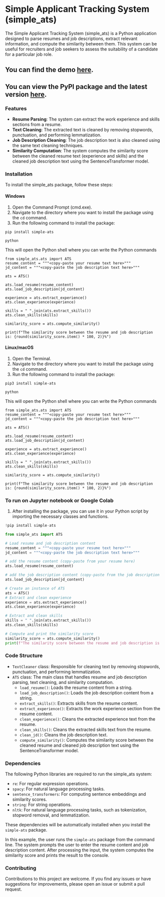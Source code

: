 # Simple Applicant Tracking System (simple_ats)

The Simple Applicant Tracking System (simple_ats) is a Python application designed to parse resumes and job descriptions, extract relevant information, and compute the similarity between them. This system can be useful for recruiters and job seekers to assess the suitability of a candidate for a particular job role.

## You can find the demo [here](https://colab.research.google.com/drive/10s83Nb2B0rSX4ZlZWjNVsbcONHiq4hZ6?usp=sharing).

## You can view the PyPI package and the latest version [here](https://pypi.org/project/simple-ats/).

### Features

- **Resume Parsing**: The system can extract the work experience and skills sections from a resume.
- **Text Cleaning**: The extracted text is cleaned by removing stopwords, punctuation, and performing lemmatization.
- **Job Description Cleaning**: The job description text is also cleaned using the same text cleaning techniques.
- **Similarity Computation**: The system computes the similarity score between the cleaned resume text (experience and skills) and the cleaned job description text using the SentenceTransformer model.

### Installation

To install the simple_ats package, follow these steps:

#### Windows

1. Open the Command Prompt (cmd.exe).
2. Navigate to the directory where you want to install the package using the `cd` command.
3. Run the following command to install the package:

```
pip install simple-ats
```
```
python
```

This will open the Python shell where you can write the Python commands

```
from simple_ats.ats import ATS
resume_content = """<copy-paste your resume text here>"""
jd_content = """<copy-paste the job description text here>"""

ats = ATS()

ats.load_resume(resume_content)
ats.load_job_description(jd_content)

experience = ats.extract_experience()
ats.clean_experience(experience)

skills = " ".join(ats.extract_skills())
ats.clean_skills(skills)

similarity_score = ats.compute_similarity()

print(f"The similarity score between the resume and job description is: {round(similarity_score.item() * 100, 2)}%")
```

#### Linux/macOS

1. Open the Terminal.
2. Navigate to the directory where you want to install the package using the `cd` command.
3. Run the following command to install the package:

```
pip3 install simple-ats
```
```
python
```

This will open the Python shell where you can write the Python commands

```
from simple_ats.ats import ATS
resume_content = """<copy-paste your resume text here>"""
jd_content = """<copy-paste the job description text here>"""

ats = ATS()

ats.load_resume(resume_content)
ats.load_job_description(jd_content)

experience = ats.extract_experience()
ats.clean_experience(experience)

skills = " ".join(ats.extract_skills())
ats.clean_skills(skills)

similarity_score = ats.compute_similarity()

print(f"The similarity score between the resume and job description is: {round(similarity_score.item() * 100, 2)}%")
```

### To run on Jupyter notebook or Google Colab

1. After installing the package, you can use it in your Python script by importing the necessary classes and functions.

```python
!pip install simple-ats
```
```python
from simple_ats import ATS
```

```python
# Load resume and job description content
resume_content = """<copy-paste your resume text here>"""
jd_content = """<copy-paste the job description text here>"""
```

```python
# add the resume content (copy-paste from your resume here)
ats.load_resume(resume_content)
```

```python
# add the job description content (copy-paste from the job description from the job board here)
ats.load_job_description(jd_content)
```

```python
# Create an instance of ATS
ats = ATS()
# Extract and clean experience
experience = ats.extract_experience()
ats.clean_experience(experience)

# Extract and clean skills
skills = " ".join(ats.extract_skills())
ats.clean_skills(skills)

# Compute and print the similarity score
similarity_score = ats.compute_similarity()
print(f"The similarity score between the resume and job description is: {round(similarity_score.item() * 100, 2)}%")
```

### Code Structure

- `TextCleaner` class: Responsible for cleaning text by removing stopwords, punctuation, and performing lemmatization.
- `ATS` class: The main class that handles resume and job description parsing, text cleaning, and similarity computation.
  - `load_resume()`: Loads the resume content from a string.
  - `load_job_description()`: Loads the job description content from a string.
  - `extract_skills()`: Extracts skills from the resume content.
  - `extract_experience()`: Extracts the work experience section from the resume content.
  - `clean_experience()`: Cleans the extracted experience text from the resume.
  - `clean_skills()`: Cleans the extracted skills text from the resume.
  - `clean_jd()`: Cleans the job description text.
  - `compute_similarity()`: Computes the similarity score between the cleaned resume and cleaned job description text using the SentenceTransformer model.

### Dependencies

The following Python libraries are required to run the simple_ats system:

- `re`: For regular expression operations.
- `spacy`: For natural language processing tasks.
- `sentence_transformers`: For computing sentence embeddings and similarity scores.
- `string`: For string operations.
- `nltk`: For natural language processing tasks, such as tokenization, stopword removal, and lemmatization.

These dependencies will be automatically installed when you install the `simple-ats` package.


In this example, the user runs the `simple-ats` package from the command line. The system prompts the user to enter the resume content and job description content. After processing the input, the system computes the similarity score and prints the result to the console.

### Contributing

Contributions to this project are welcome. If you find any issues or have suggestions for improvements, please open an issue or submit a pull request.